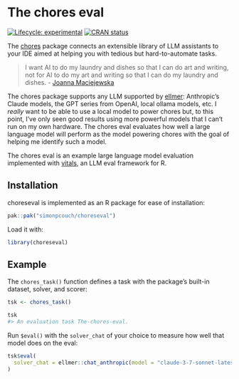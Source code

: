 
<!-- README.md is generated from README.Rmd. Please edit that file -->

# The chores eval

<!-- badges: start -->

[![Lifecycle:
experimental](https://img.shields.io/badge/lifecycle-experimental-orange.svg)](https://lifecycle.r-lib.org/articles/stages.html#experimental)
[![CRAN
status](https://www.r-pkg.org/badges/version/choreseval)](https://CRAN.R-project.org/package=choreseval)

<!-- badges: end -->

The [chores](https://posit.co/blog/introducing-chores/) package connects
an extensible library of LLM assistants to your IDE aimed at helping you
with tedious but hard-to-automate tasks.

> I want AI to do my laundry and dishes so that I can do art and
> writing, not for AI to do my art and writing so that I can do my
> laundry and dishes. - [Joanna
> Maciejewska](https://x.com/AuthorJMac/status/1773679197631701238?lang=en)

The chores package supports any LLM supported by
[ellmer](https://ellmer.tidyverse.org/): Anthropic’s Claude models, the
GPT series from OpenAI, local ollama models, etc. I *really* want to be
able to use a local model to power chores but, to this point, I’ve only
seen good results using more powerful models that I can’t run on my own
hardware. The chores eval evaluates how well a large language model will
perform as the model powering chores with the goal of helping me
identify such a model.

The chores eval is an example large language model evaluation
implemented with [vitals](https://vitals.tidyverse.org/), an LLM eval
framework for R.

## Installation

choreseval is implemented as an R package for ease of installation:

``` r
pak::pak("simonpcouch/choreseval")
```

Load it with:

``` r
library(choreseval)
```

## Example

The `chores_task()` function defines a task with the package’s built-in
dataset, solver, and scorer:

``` r
tsk <- chores_task()

tsk
#> An evaluation task The-chores-eval.
```

Run `$eval()` with the `solver_chat` of your choice to measure how well
that model does on the eval:

``` r
tsk$eval(
  solver_chat = ellmer::chat_anthropic(model = "claude-3-7-sonnet-latest")
)
```
